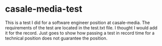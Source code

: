 # casale-media-test

This is a test I did for a software engineer position at casale-media. The requirements of the test are located in the test.txt file.
I thought I would add it for the record. Just goes to show how passing a test in record time for a technical position does not guarantee the position.
